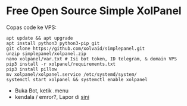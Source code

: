 # Free Open Source Simple XolPanel
Copas code ke VPS:
```
apt update && apt upgrade
apt install python3 python3-pip git
git clone https://github.com/xolvaid/simplepanel.git
unzip simplepanel/xolpanel.zip
nano xolpanel/var.txt # Isi bot token, ID telegram, & domain VPS
pip3 install -r xolpanel/requirements.txt
pip3 install pillow
mv xolpanel/xolpanel.service /etc/systemd/system/
systemctl start xolpanel && systemctl enable xolpanel
```
- Buka Bot, ketik .menu
- kendala / emror?, Lapor di <a href="https://t.me/XolPanelDC">sini</a>
